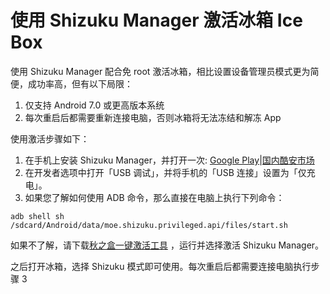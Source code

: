 <script src="/main.js?raw=true"></script>

# 使用 Shizuku Manager 激活冰箱 Ice Box

使用 Shizuku Manager 配合免 root 激活冰箱，相比设置设备管理员模式更为简便，成功率高，但有以下局限：

1. 仅支持 Android 7.0 或更高版本系统
2. 每次重启后都需要重新连接电脑，否则冰箱将无法冻结和解冻 App

使用激活步骤如下：

1. 在手机上安装 Shizuku Manager，并打开一次: [Google Play](https://play.google.com/store/apps/details?id=moe.shizuku.privileged.api)|[国内酷安市场](https://www.coolapk.com/apk/moe.shizuku.privileged.api)
2. 在开发者选项中打开「USB 调试」，并将手机的「USB 连接」设置为「仅充电」。
3. 如果您了解如何使用 ADB 命令，那么直接在电脑上执行下列命令：

```
adb shell sh /sdcard/Android/data/moe.shizuku.privileged.api/files/start.sh
```

如果不了解，请下载[秋之盒一键激活工具](https://www.atmb.top/download/) ，运行并选择激活 Shizuku Manager。

之后打开冰箱，选择 Shizuku 模式即可使用。每次重启后都需要连接电脑执行步骤 3
